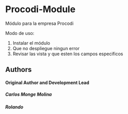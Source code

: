 Procodi-Module
=========

Módulo para la empresa Procodi

Modo de uso:
1. Instalar el módulo
2. Que no despliegue ningun error
3. Revisar las vista y que esten los campos especificos
  
<h2>Authors</h2>
<h4>Original Author and Development Lead</h4>
<h5>Carlos Monge Molina</h5>
<h5>Rolando</h5>
